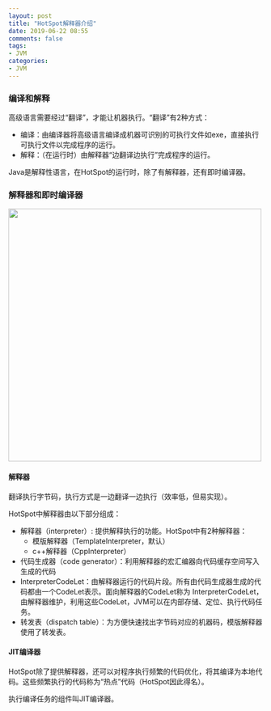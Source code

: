 ```yaml
---
layout: post
title: "HotSpot解释器介绍"
date: 2019-06-22 08:55
comments: false
tags: 
- JVM
categories:	
- JVM
---
```




### 编译和解释
高级语言需要经过“翻译”，才能让机器执行。“翻译”有2种方式：
* 编译：由编译器将高级语言编译成机器可识别的可执行文件如exe，直接执行可执行文件以完成程序的运行。
* 解释：（在运行时）由解释器“边翻译边执行”完成程序的运行。

Java是解释性语言，在HotSpot的运行时，除了有解释器，还有即时编译器。

<!--more-->


### 解释器和即时编译器

<img src="/assets/blogImg/JVM/Interpreter/1.png" width=500>

#### 解释器
翻译执行字节码，执行方式是一边翻译一边执行（效率低，但易实现）。

HotSpot中解释器由以下部分组成：
* 解释器（interpreter）: 提供解释执行的功能。HotSpot中有2种解释器：
  * 模版解释器（TemplateInterpreter，默认）
  * c++解释器（CppInterpreter）
* 代码生成器（code generator）：利用解释器的宏汇编器向代码缓存空间写入生成的代码
* InterpreterCodeLet：由解释器运行的代码片段。所有由代码生成器生成的代码都由一个CodeLet表示。面向解释器的CodeLet称为 InterpreterCodeLet，由解释器维护，利用这些CodeLet，JVM可以在内部存储、定位、执行代码任务。
* 转发表（dispatch table）：为方便快速找出字节码对应的机器码，模版解释器使用了转发表。

#### JIT编译器
HotSpot除了提供解释器，还可以对程序执行频繁的代码优化，将其编译为本地代码。这些频繁执行的代码称为“热点”代码（HotSpot因此得名）。

执行编译任务的组件叫JIT编译器。